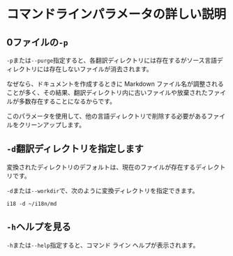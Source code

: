 # コマンドラインパラメータの詳しい説明

## 0ファイルの`-p`

`-p`または`--purge`指定すると、各翻訳ディレクトリには存在するがソース言語ディレクトリには存在しないファイルが消去されます。

なぜなら、ドキュメントを作成するときに Markdown ファイル名が調整されることが多く、その結果、翻訳ディレクトリ内に古いファイルや放棄されたファイルが多数存在することになるからです。

このパラメータを使用して、他の言語ディレクトリで削除する必要があるファイルをクリーンアップします。

## `-d`翻訳ディレクトリを指定します

変換されたディレクトリのデフォルトは、現在のファイルが存在するディレクトリです。

`-d`または`--workdir`で、次のように変換ディレクトリを指定できます。

```
i18 -d ~/i18n/md
```

## `-h`ヘルプを見る

`-h`または`--help`指定すると、コマンド ライン ヘルプが表示されます。